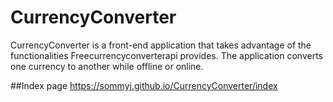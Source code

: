 # CurrencyConverter
CurrencyConverter is a front-end application that takes advantage of the functionalities Freecurrencyconverterapi provides. The application converts one currency to another while offline or online.

##Index page
https://sommyj.github.io/CurrencyConverter/index
